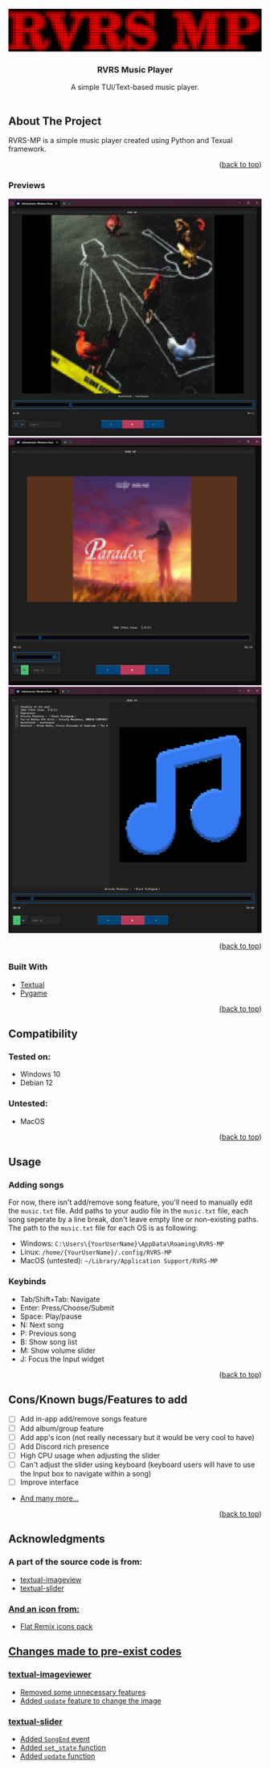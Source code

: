 <a name="readme-top"></a>




![applogo](https://github.com/TraveKen/RVRS-MP/blob/main/previews/logo.png?raw=true)

<h3 align="center">RVRS Music Player</h3>

  <p align="center">
    A simple TUI/Text-based music player.
    <br />
    <br />
  </p>
</div>


<!-- ABOUT THE PROJECT -->
## About The Project
RVRS-MP is a simple music player created using Python and Texual framework.
<p align="right">(<a href="#readme-top">back to top</a>)</p>

### Previews
![preview1](https://github.com/TraveKen/RVRS-MP/blob/main/previews/1.png?raw=true)
![preview2](https://github.com/TraveKen/RVRS-MP/blob/main/previews/2.png?raw=true)
![preview3](https://github.com/TraveKen/RVRS-MP/blob/main/previews/3.png?raw=true)
<p align="right">(<a href="#readme-top">back to top</a>)</p>


### Built With

* <a href="https://github.com/Textualize/textual">Textual</a></li>
* <a href="https://github.com/pygame/pygame"> Pygame
<p align="right">(<a href="#readme-top">back to top</a>)</p>


## Compatibility
### Tested on:
* Windows 10
* Debian 12
### Untested:
* MacOS


<p align="right">(<a href="#readme-top">back to top</a>)</p>


<!-- USAGE EXAMPLES -->
## Usage

### Adding songs
For now, there isn't add/remove song feature, you'll need to manually edit the `music.txt` file. Add paths to your audio file in the `music.txt` file, each song seperate by a line break, don't leave empty line or non-existing paths.</br>
The path to the `music.txt` file for each OS is as following:
* Windows: `C:\Users\{YourUserName}\AppData\Roaming\RVRS-MP`
* Linux: `/home/{YourUserName}/.config/RVRS-MP`
* MacOS (untested): `~/Library/Application Support/RVRS-MP`

### Keybinds
* Tab/Shift+Tab: Navigate
* Enter: Press/Choose/Submit
* Space: Play/pause
* N: Next song
* P: Previous song
* B: Show song list
* M: Show volume slider
* J: Focus the Input widget

<p align="right">(<a href="#readme-top">back to top</a>)</p>



<!-- ROADMAP -->
## Cons/Known bugs/Features to add

- [ ] Add in-app add/remove songs feature
- [ ] Add album/group feature
- [ ] Add app's icon (not really necessary but it would be very cool to have)
- [ ] Add Discord rich presence
- [ ] High CPU usage when adjusting the slider
- [ ] Can't adjust the slider using keyboard (keyboard users will have to use the Input box to navigate within a song)
- [ ] Improve interface
- <a href="https://github.com/TraveKen/RVRS-MP/issues"> And many more...

<p align="right">(<a href="#readme-top">back to top</a>)</p>


## Acknowledgments
### A part of the source code is from:
* <a href="https://github.com/adamviola/textual-imageview"> textual-imageview
* <a href="https://github.com/TomJGooding/textual-slider"> textual-slider

### And an icon from:
* <a href="https://github.com/daniruiz/flat-remix"> Flat Remix icons pack

## Changes made to pre-exist codes
### textual-imageviewer
- Removed some unnecessary features
- Added `update` feature to change the image
### textual-slider
- Added `SongEnd` event
- Added `set_state` function
- Added `update` function
